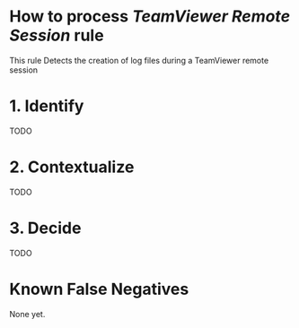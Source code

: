 # How to process *TeamViewer Remote Session* rule
This rule Detects the creation of log files during a TeamViewer remote session

# 1. Identify
TODO

# 2. Contextualize
TODO

# 3. Decide
TODO

# Known False Negatives
None yet.
